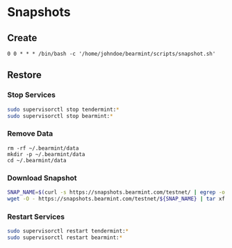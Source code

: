 # Snapshots

## Create

```
0 0 * * * /bin/bash -c '/home/johndoe/bearmint/scripts/snapshot.sh'
```

## Restore

### Stop Services

```sh
sudo supervisorctl stop tendermint:*
sudo supervisorctl stop bearmint:*
```

### Remove Data

```
rm -rf ~/.bearmint/data
mkdir -p ~/.bearmint/data
cd ~/.bearmint/data
```

### Download Snapshot

```bash
SNAP_NAME=$(curl -s https://snapshots.bearmint.com/testnet/ | egrep -o ">testnet.*tar" | tr -d ">"); \
wget -O - https://snapshots.bearmint.com/testnet/${SNAP_NAME} | tar xf -
```

### Restart Services

```sh
sudo supervisorctl restart tendermint:*
sudo supervisorctl restart bearmint:*
```
